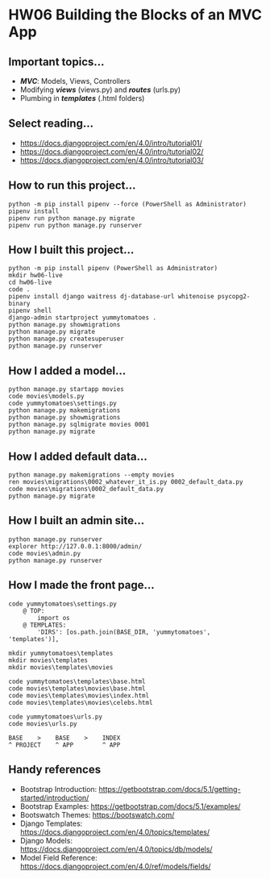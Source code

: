 # HW06 Building the Blocks of an MVC App

## Important topics...

- ***MVC***: Models, Views, Controllers
- Modifying ***views*** (views.py) and ***routes*** (urls.py)
- Plumbing in ***templates*** (.html folders)

## Select reading...

- https://docs.djangoproject.com/en/4.0/intro/tutorial01/
- https://docs.djangoproject.com/en/4.0/intro/tutorial02/
- https://docs.djangoproject.com/en/4.0/intro/tutorial03/

## How to run this project...

    python -m pip install pipenv --force (PowerShell as Administrator)
    pipenv install
    pipenv run python manage.py migrate
    pipenv run python manage.py runserver

## How I built this project...

    python -m pip install pipenv (PowerShell as Administrator)
    mkdir hw06-live
    cd hw06-live
    code .
    pipenv install django waitress dj-database-url whitenoise psycopg2-binary
    pipenv shell
    django-admin startproject yummytomatoes .
    python manage.py showmigrations
    python manage.py migrate
    python manage.py createsuperuser
    python manage.py runserver

## How I added a model...

    python manage.py startapp movies
    code movies\models.py
    code yummytomatoes\settings.py
    python manage.py makemigrations
    python manage.py showmigrations
    python manage.py sqlmigrate movies 0001
    python manage.py migrate

## How I added default data...

    python manage.py makemigrations --empty movies
    ren movies\migrations\0002_whatever_it_is.py 0002_default_data.py
    code movies\migrations\0002_default_data.py
    python manage.py migrate

## How I built an admin site...

    python manage.py runserver
    explorer http://127.0.0.1:8000/admin/
    code movies\admin.py
    python manage.py runserver

## How I made the front page...

    code yummytomatoes\settings.py
        @ TOP:
            import os
        @ TEMPLATES:
            'DIRS': [os.path.join(BASE_DIR, 'yummytomatoes', 'templates')],
    
    mkdir yummytomatoes\templates
    mkdir movies\templates
    mkdir movies\templates\movies

    code yummytomatoes\templates\base.html
    code movies\templates\movies\base.html
    code movies\templates\movies\index.html
    code movies\templates\movies\celebs.html

    code yummytomatoes\urls.py
    code movies\urls.py

    BASE    >    BASE    >    INDEX
    ^ PROJECT    ^ APP        ^ APP

## Handy references

- Bootstrap Introduction: https://getbootstrap.com/docs/5.1/getting-started/introduction/
- Bootstrap Examples: https://getbootstrap.com/docs/5.1/examples/
- Bootswatch Themes: https://bootswatch.com/
- Django Templates: https://docs.djangoproject.com/en/4.0/topics/templates/
- Django Models: https://docs.djangoproject.com/en/4.0/topics/db/models/
- Model Field Reference: https://docs.djangoproject.com/en/4.0/ref/models/fields/
